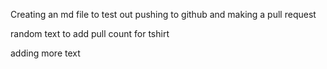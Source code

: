 Creating an md file to test out pushing to github and making a pull request

random text to add pull count for tshirt

adding more text